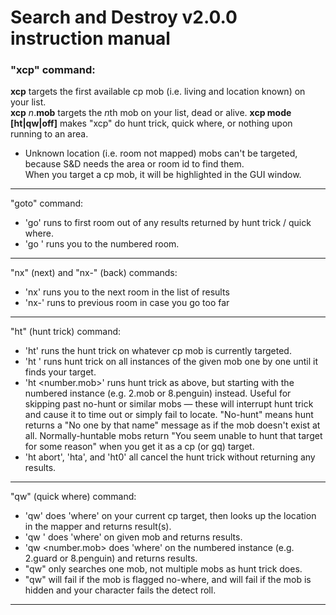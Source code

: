 # Search and Destroy v2.0.0 instruction manual

### "xcp" command:
   **xcp** targets the first available cp mob (i.e. living and location known) on your list.  
   **xcp** *n*.**mob** targets the *n*th mob on your list, dead or alive.
   **xcp mode \[ht\|qw\|off\]** makes "xcp" do hunt trick, quick where, or nothing upon running to an area.
 
 - Unknown location (i.e. room not mapped) mobs can't be targeted, because S&D needs the area or room id to find them.  
   When you target a cp mob, it will be highlighted in the GUI window.
---

"goto" command:
 - 'go' runs to first room out of any results returned by hunt trick / quick where.
 - 'go <number>' runs you to the numbered room.
---
 
"nx" (next) and "nx-" (back) commands:
 - 'nx' runs you to the next room in the list of results
 - 'nx-' runs to previous room in case you go too far
---
 
"ht" (hunt trick) command:
 - 'ht' runs the hunt trick on whatever cp mob is currently targeted.
 - 'ht <mob>' runs hunt trick on all instances of the given mob one by one until it finds your target.
 - 'ht <number.mob>' runs hunt trick as above, but starting with the numbered instance (e.g. 2.mob or 8.penguin) instead.  Useful for skipping past no-hunt or similar mobs — these will interrupt hunt trick and cause it to time out or simply fail to locate.  "No-hunt" means hunt returns a "No one by that name" message as if the mob doesn't exist at all.  Normally-huntable mobs return "You seem unable to hunt that target for some reason" when you get it as a cp (or gq) target.
 - 'ht abort', 'hta', and 'ht0' all cancel the hunt trick without returning any results.
---
 
"qw" (quick where) command:
 - 'qw' does 'where' on your current cp target, then looks up the location in the mapper and returns result(s).
 - 'qw <mob>' does 'where' on given mob and returns results.
 - 'qw <number.mob> does 'where' on the numbered instance (e.g. 2.guard or 8.penguin) and returns results.
 - "qw" only searches one mob, not multiple mobs as hunt trick does.
 - "qw" will fail if the mob is flagged no-where, and will fail if the mob is hidden and your character fails the detect roll.
---
  
 
 
